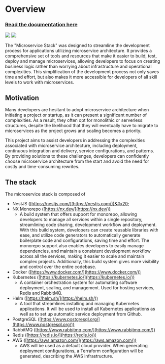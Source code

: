 # Overview
### [Read the documentation here](https://docs.microservice-stack.com)

![](https://github.com/FurlanLuka/microservice-stack/actions/workflows/publish.yml/badge.svg) ![](https://github.com/FurlanLuka/microservice-stack/actions/workflows/check.yml/badge.svg)

The "Microservice Stack" was designed to streamline the development process for applications utilizing microservice architecture. It provides a comprehensive set of tools and resources that make it easier to build, test, deploy and manage microservices, allowing developers to focus on creating business logic rather than worrying about infrastructure and operational complexities. This simplification of the development process not only saves time and effort, but also makes it more accessible for developers of all skill levels to work with microservices.

## Motivation

Many developers are hesitant to adopt microservice architecture when initiating a project or startup, as it can present a significant number of complexities. As a result, they often opt for monolithic or serverless structures, despite the likelihood that they will eventually have to migrate to microservices as the project grows and scaling becomes a priority.

This project aims to assist developers in addressing the complexities associated with microservice architecture, including deployment, continuous integration and delivery, service configurations, and patterns. By providing solutions to these challenges, developers can confidently choose microservice architecture from the start and avoid the need for costly and time-consuming rewrites.

## The stack

The microservice stack is composed of&#x20;

* NestJS ([https://nestjs.com/](https://nestjs.com/))&#x20;
* NX Monorepo ([https://nx.dev/](https://nx.dev/))
  * A build system that offers support for monorepo, allowing developers to manage all services within a single repository, streamlining code sharing, development workflow and deployment. With this build system, developers can create reusable libraries with ease, and utilize code generators to automatically generate boilerplate code and configurations, saving time and effort. The monorepo support also enables developers to easily manage dependencies, and maintain a consistent development workflow across all the services, making it easier to scale and maintain complex projects. Additionally, this build system gives more visibility and control over the entire codebase.
* Docker ([https://www.docker.com/](https://www.docker.com/))
* Kubernetes ([https://kubernetes.io/](https://kubernetes.io/))
  * A container orchestration system for automating software deployment, scaling, and management. Used for hosting services, Redis and RabbitMQ.
* Helm ([https://helm.sh/](https://helm.sh/))
  * A tool that streamlines installing and managing Kubernetes applications. It will be used to install all Kubernetes applications as well as to set up automatic service deployment from Github.
* PostgreSQL ([https://www.postgresql.org/](https://www.postgresql.org/))
* RabbitMQ ([https://www.rabbitmq.com/](https://www.rabbitmq.com/))
* Redis ([https://redis.io/](https://redis.io/))
* AWS ([https://aws.amazon.com/](https://aws.amazon.com/))
  * AWS will be used as a default cloud provider. When generating deployment configurations, a Terraform configuration will be generated, describing the AWS infrastructure.